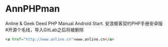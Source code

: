 # AnnPHPman
Anline &amp; Geek Deed PHP Manual Android Start. 安浪极客契约PHP手册安卓版
#开源个毛线，导入GitLab之后将被删除
```html
<a href="http://www.anline.cn">www.anline.cn</a>
```
